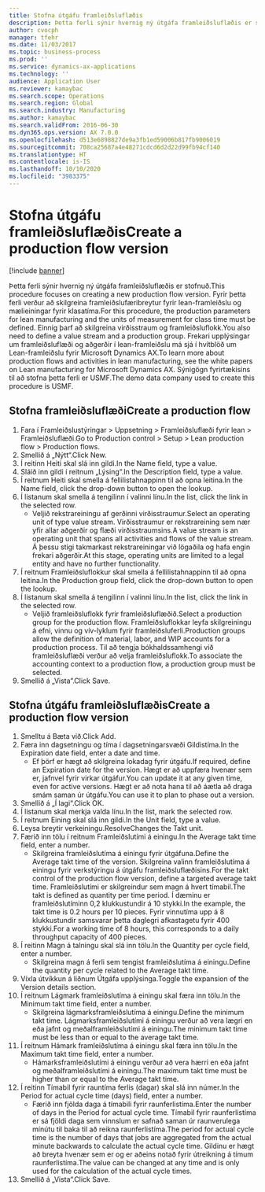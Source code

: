 ```yaml
---
title: Stofna útgáfu framleiðsluflæðis
description: Þetta ferli sýnir hvernig ný útgáfa framleiðsluflæðis er stofnuð.
author: cvocph
manager: tfehr
ms.date: 11/03/2017
ms.topic: business-process
ms.prod: ''
ms.service: dynamics-ax-applications
ms.technology: ''
audience: Application User
ms.reviewer: kamaybac
ms.search.scope: Operations
ms.search.region: Global
ms.search.industry: Manufacturing
ms.author: kamaybac
ms.search.validFrom: 2016-06-30
ms.dyn365.ops.version: AX 7.0.0
ms.openlocfilehash: d513e6898827de9a3fb1ed59006b817fb9006019
ms.sourcegitcommit: 708ca25687a4e48271cdcd6d2d22d99fb94cf140
ms.translationtype: HT
ms.contentlocale: is-IS
ms.lasthandoff: 10/10/2020
ms.locfileid: "3983375"
---
```

# <a name="create-a-production-flow-version"></a><span data-ttu-id="9db55-103">Stofna útgáfu framleiðsluflæðis</span><span class="sxs-lookup"><span data-stu-id="9db55-103">Create a production flow version</span></span>

[!include [banner](../../includes/banner.md)]

<span data-ttu-id="9db55-104">Þetta ferli sýnir hvernig ný útgáfa framleiðsluflæðis er stofnuð.</span><span class="sxs-lookup"><span data-stu-id="9db55-104">This procedure focuses on creating a new production flow version.</span></span> <span data-ttu-id="9db55-105">Fyrir þetta ferli verður að skilgreina framleiðslufæribreytur fyrir lean-framleiðslu og mælieiningar fyrir klasatíma.</span><span class="sxs-lookup"><span data-stu-id="9db55-105">For this procedure, the production parameters for lean manufacturing and the units of measurement for class time must be defined.</span></span> <span data-ttu-id="9db55-106">Einnig þarf að skilgreina virðisstraum og framleiðsluflokk.</span><span class="sxs-lookup"><span data-stu-id="9db55-106">You also need to define a value stream and a production group.</span></span> <span data-ttu-id="9db55-107">Frekari upplýsingar um framleiðsluflæði og aðgerðir í lean-framleiðslu má sjá í hvítblöð um Lean-framleiðslu fyrir Microsoft Dynamics AX.</span><span class="sxs-lookup"><span data-stu-id="9db55-107">To learn more about production flows and activities in lean manufacturing, see the white papers on Lean manufacturing for Microsoft Dynamics AX.</span></span> <span data-ttu-id="9db55-108">Sýnigögn fyrirtækisins til að stofna þetta ferli er USMF.</span><span class="sxs-lookup"><span data-stu-id="9db55-108">The demo data company used to create this procedure is USMF.</span></span>


## <a name="create-a-production-flow"></a><span data-ttu-id="9db55-109">Stofna framleiðsluflæði</span><span class="sxs-lookup"><span data-stu-id="9db55-109">Create a production flow</span></span>
1. <span data-ttu-id="9db55-110">Fara í Framleiðslustýringar > Uppsetning > Framleiðsluflæði fyrir lean > Framleiðsluflæði.</span><span class="sxs-lookup"><span data-stu-id="9db55-110">Go to Production control > Setup > Lean production flow > Production flows.</span></span>
2. <span data-ttu-id="9db55-111">Smellið á „Nýtt“.</span><span class="sxs-lookup"><span data-stu-id="9db55-111">Click New.</span></span>
3. <span data-ttu-id="9db55-112">Í reitinn Heiti skal slá inn gildi.</span><span class="sxs-lookup"><span data-stu-id="9db55-112">In the Name field, type a value.</span></span>
4. <span data-ttu-id="9db55-113">Sláið inn gildi í reitnum „Lýsing“.</span><span class="sxs-lookup"><span data-stu-id="9db55-113">In the Description field, type a value.</span></span>
5. <span data-ttu-id="9db55-114">Í reitnum Heiti skal smella á fellilistahnappinn til að opna leitina.</span><span class="sxs-lookup"><span data-stu-id="9db55-114">In the Name field, click the drop-down button to open the lookup.</span></span>
6. <span data-ttu-id="9db55-115">Í listanum skal smella á tengilinn í valinni línu.</span><span class="sxs-lookup"><span data-stu-id="9db55-115">In the list, click the link in the selected row.</span></span>
    * <span data-ttu-id="9db55-116">Veljið rekstrareiningu af gerðinni virðisstraumur.</span><span class="sxs-lookup"><span data-stu-id="9db55-116">Select an operating unit of type value stream.</span></span> <span data-ttu-id="9db55-117">Virðisstraumur er rekstrareining sem nær yfir allar aðgerðir og flæði virðisstraumsins.</span><span class="sxs-lookup"><span data-stu-id="9db55-117">A value stream is an operating unit that spans all activities and flows of the value stream.</span></span> <span data-ttu-id="9db55-118">Á þessu stigi takmarkast rekstrareiningar við lögaðila og hafa engin frekari aðgerðir.</span><span class="sxs-lookup"><span data-stu-id="9db55-118">At this stage, operating units are limited to a legal entity and have no further functionality.</span></span>  
7. <span data-ttu-id="9db55-119">Í reitnum Framleiðsluflokkur skal smella á fellilistahnappinn til að opna leitina.</span><span class="sxs-lookup"><span data-stu-id="9db55-119">In the Production group field, click the drop-down button to open the lookup.</span></span>
8. <span data-ttu-id="9db55-120">Í listanum skal smella á tengilinn í valinni línu.</span><span class="sxs-lookup"><span data-stu-id="9db55-120">In the list, click the link in the selected row.</span></span>
    * <span data-ttu-id="9db55-121">Veljið framleiðsluflokk fyrir framleiðsluflæðið.</span><span class="sxs-lookup"><span data-stu-id="9db55-121">Select a production group for the production flow.</span></span> <span data-ttu-id="9db55-122">Framleiðsluflokkar leyfa skilgreiningu á efni, vinnu og vív-lyklum fyrir framleiðsluferli.</span><span class="sxs-lookup"><span data-stu-id="9db55-122">Production groups allow the definition of material, labor, and WIP accounts for a production process.</span></span> <span data-ttu-id="9db55-123">Til að tengja bókhaldssamhengi við framleiðsluflæði verður að velja framleiðsluflokk.</span><span class="sxs-lookup"><span data-stu-id="9db55-123">To associate the accounting context to a production flow, a production group must be selected.</span></span>  
9. <span data-ttu-id="9db55-124">Smellið á „Vista“.</span><span class="sxs-lookup"><span data-stu-id="9db55-124">Click Save.</span></span>

## <a name="create-a-production-flow-version"></a><span data-ttu-id="9db55-125">Stofna útgáfu framleiðsluflæðis</span><span class="sxs-lookup"><span data-stu-id="9db55-125">Create a production flow version</span></span>
1. <span data-ttu-id="9db55-126">Smelltu á Bæta við.</span><span class="sxs-lookup"><span data-stu-id="9db55-126">Click Add.</span></span>
2. <span data-ttu-id="9db55-127">Færa inn dagsetningu og tíma í dagsetningarsvæði Gildistíma.</span><span class="sxs-lookup"><span data-stu-id="9db55-127">In the Expiration date field, enter a date and time.</span></span>
    * <span data-ttu-id="9db55-128">Ef þörf er hægt að skilgreina lokadag fyrir útgáfu.</span><span class="sxs-lookup"><span data-stu-id="9db55-128">If required, define an Expiration date for the version.</span></span> <span data-ttu-id="9db55-129">Hægt er að uppfæra hvenær sem er, jafnvel fyrir virkar útgáfur.</span><span class="sxs-lookup"><span data-stu-id="9db55-129">You can update it at any given time, even for active versions.</span></span> <span data-ttu-id="9db55-130">Hægt er að nota hana til að áætla að draga smám saman úr útgáfu.</span><span class="sxs-lookup"><span data-stu-id="9db55-130">You can use it to plan to phase out a version.</span></span>  
3. <span data-ttu-id="9db55-131">Smellið á „Í lagi“.</span><span class="sxs-lookup"><span data-stu-id="9db55-131">Click OK.</span></span>
4. <span data-ttu-id="9db55-132">Í listanum skal merkja valda línu.</span><span class="sxs-lookup"><span data-stu-id="9db55-132">In the list, mark the selected row.</span></span>
5. <span data-ttu-id="9db55-133">Í reitnum Eining skal slá inn gildi.</span><span class="sxs-lookup"><span data-stu-id="9db55-133">In the Unit field, type a value.</span></span>
6. <span data-ttu-id="9db55-134">Leysa breytir verkeiningu.</span><span class="sxs-lookup"><span data-stu-id="9db55-134">ResolveChanges the Takt unit.</span></span>
7. <span data-ttu-id="9db55-135">Færið inn tölu í reitnum Framleiðslutími á einingu.</span><span class="sxs-lookup"><span data-stu-id="9db55-135">In the Average takt time field, enter a number.</span></span>
    * <span data-ttu-id="9db55-136">Skilgreina framleiðslutíma á einingu fyrir útgáfuna.</span><span class="sxs-lookup"><span data-stu-id="9db55-136">Define the Average takt time of the version.</span></span> <span data-ttu-id="9db55-137">Skilgreina valinn framleiðslutíma á einingu fyrir verkstýringu á útgáfu framleiðsluflæðisins.</span><span class="sxs-lookup"><span data-stu-id="9db55-137">For the takt control of the production flow version, define a targeted average takt time.</span></span> <span data-ttu-id="9db55-138">Framleiðslutími er skilgreindur sem magn á hvert tímabil.</span><span class="sxs-lookup"><span data-stu-id="9db55-138">The takt is defined as quantity per time period.</span></span> <span data-ttu-id="9db55-139">Í dæminu er framleiðslutíminn 0,2 klukkustundir á 10 stykki.</span><span class="sxs-lookup"><span data-stu-id="9db55-139">In the example, the takt time is 0.2 hours per 10 pieces.</span></span> <span data-ttu-id="9db55-140">Fyrir vinnutíma upp á 8 klukkustundir samsvarar þetta daglegri afkastagetu fyrir 400 stykki.</span><span class="sxs-lookup"><span data-stu-id="9db55-140">For a working time of 8 hours, this corresponds to a daily throughput capacity of 400 pieces.</span></span>  
8. <span data-ttu-id="9db55-141">Í reitinn Magn á talningu skal slá inn tölu.</span><span class="sxs-lookup"><span data-stu-id="9db55-141">In the Quantity per cycle field, enter a number.</span></span>
    * <span data-ttu-id="9db55-142">Skilgreina magn á ferli sem tengist framleiðslutíma á einingu.</span><span class="sxs-lookup"><span data-stu-id="9db55-142">Define the quantity per cycle related to the Average takt time.</span></span>  
9. <span data-ttu-id="9db55-143">Víxla útvíkkun á liðnum Útgáfa upplýsinga.</span><span class="sxs-lookup"><span data-stu-id="9db55-143">Toggle the expansion of the Version details section.</span></span>
10. <span data-ttu-id="9db55-144">Í reitnum Lágmark framleiðslutíma á einingu skal færa inn tölu.</span><span class="sxs-lookup"><span data-stu-id="9db55-144">In the Minimum takt time field, enter a number.</span></span>
    * <span data-ttu-id="9db55-145">Skilgreina lágmarksframleiðslutíma á einingu.</span><span class="sxs-lookup"><span data-stu-id="9db55-145">Define the minimum takt time.</span></span> <span data-ttu-id="9db55-146">Lágmarksframleiðslutími á einingu verður að vera lægri en eða jafnt og meðalframleiðslutími á einingu.</span><span class="sxs-lookup"><span data-stu-id="9db55-146">The minimum takt time must be less than or equal to the average takt time.</span></span>  
11. <span data-ttu-id="9db55-147">Í reitnum Hámark framleiðslutíma á einingu skal færa inn tölu.</span><span class="sxs-lookup"><span data-stu-id="9db55-147">In the Maximum takt time field, enter a number.</span></span>
    * <span data-ttu-id="9db55-148">Hámarksframleiðslutími á einingu verður að vera hærri en eða jafnt og meðalframleiðslutími á einingu.</span><span class="sxs-lookup"><span data-stu-id="9db55-148">The maximum takt time must be higher than or equal to the Average takt time.</span></span>  
12. <span data-ttu-id="9db55-149">Í reitinn Tímabil fyrir rauntíma ferlis (dagar) skal slá inn númer.</span><span class="sxs-lookup"><span data-stu-id="9db55-149">In the Period for actual cycle time (days) field, enter a number.</span></span>
    * <span data-ttu-id="9db55-150">Færið inn fjölda daga á tímabili fyrir raunferlistíma.</span><span class="sxs-lookup"><span data-stu-id="9db55-150">Enter the number of days in the Period for actual cycle time.</span></span> <span data-ttu-id="9db55-151">Tímabil fyrir raunferlistíma er sá fjöldi daga sem vinnslum er safnað saman úr raunverulega mínútu til baka til að reikna raunferlistíma.</span><span class="sxs-lookup"><span data-stu-id="9db55-151">The period for actual cycle time is the number of days that jobs are aggregated from the actual minute backwards to calculate the actual cycle time.</span></span> <span data-ttu-id="9db55-152">Gildinu er hægt að breyta hvenær sem er og er aðeins notað fyrir útreikning á tímum raunferlistíma.</span><span class="sxs-lookup"><span data-stu-id="9db55-152">The value can be changed at any time and is only used for the calculation of the actual cycle times.</span></span>  
13. <span data-ttu-id="9db55-153">Smellið á „Vista“.</span><span class="sxs-lookup"><span data-stu-id="9db55-153">Click Save.</span></span>

